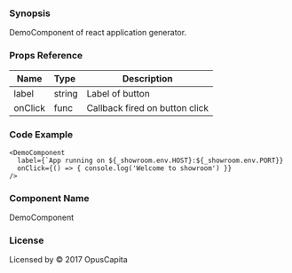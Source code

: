 ### Synopsis

DemoComponent of react application generator.

### Props Reference

| Name                           | Type                    | Description                                                 |
| ------------------------------ | :---------------------- | ----------------------------------------------------------- |
| label                          | string                  | Label of button                                             |
| onClick                        | func                    | Callback fired on button click                              |

### Code Example

```
<DemoComponent 
  label={`App running on ${_showroom.env.HOST}:${_showroom.env.PORT}}
  onClick={() => { console.log('Welcome to showroom') }}
/>
```

### Component Name

DemoComponent

### License

Licensed by © 2017 OpusCapita

